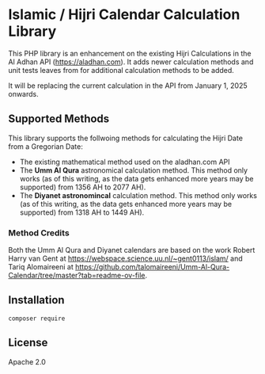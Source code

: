 # Islamic / Hijri Calendar Calculation Library

This PHP library is an enhancement on the existing Hijri Calculations in the Al Adhan API (https://aladhan.com). It adds newer calculation methods
and unit tests leaves from for additional calculation methods to be added.

It will be replacing the current calculation in the API from January 1, 2025 onwards.

## Supported Methods

This library supports the follwoing methods for calculating the Hijri Date from a Gregorian Date:

* The existing mathematical method used on the aladhan.com API
* The **Umm Al Qura** astronomical calculation method. This method only works (as of this writing, as the data gets enhanced more years may be supported) from 1356 AH to 2077 AH).
* The **Diyanet astronomincal** calculation method. This method only works (as of this writing, as the data gets enhanced more years may be supported) from 1318 AH to 1449 AH).

### Method Credits
Both the Umm Al Qura and Diyanet calendars are based on the work Robert Harry van Gent at https://webspace.science.uu.nl/~gent0113/islam/ and Tariq Alomaireeni at https://github.com/talomaireeni/Umm-Al-Qura-Calendar/tree/master?tab=readme-ov-file.

## Installation

```
composer require 
```

## License
Apache 2.0

